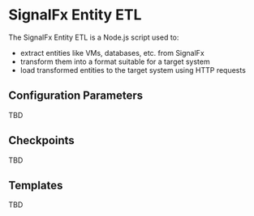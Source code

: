 # SignalFx Entity ETL

The SignalFx Entity ETL is a Node.js script used to:
 * extract entities like VMs, databases, etc. from SignalFx
 * transform them into a format suitable for a target system
 * load transformed entities to the target system using HTTP requests

## Configuration Parameters

TBD

## Checkpoints

TBD

## Templates

TBD